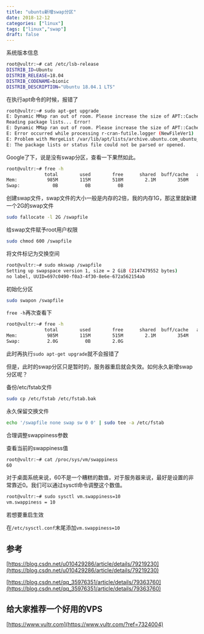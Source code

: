 ```yaml
---
title: "ubuntu新增swap分区"
date: 2018-12-12
categories: ["linux"]
tags: ["linux","swap"]
draft: false 
---
```

系统版本信息
```bash
root@vultr:~# cat /etc/lsb-release
DISTRIB_ID=Ubuntu
DISTRIB_RELEASE=18.04
DISTRIB_CODENAME=bionic
DISTRIB_DESCRIPTION="Ubuntu 18.04.1 LTS"
```

在执行apt命令的时候，报错了
```bash
root@vultr:~# sudo apt-get upgrade
E: Dynamic MMap ran out of room. Please increase the size of APT::Cache-Start. Current value: 42991616. (man 5 apt.conf)
Reading package lists... Error!
E: Dynamic MMap ran out of room. Please increase the size of APT::Cache-Start. Current value: 42991616. (man 5 apt.conf)
E: Error occurred while processing r-cran-futile.logger (NewFileVer1)
E: Problem with MergeList /var/lib/apt/lists/archive.ubuntu.com_ubuntu_dists_bionic_universe_binary-i386_Packages
E: The package lists or status file could not be parsed or opened.
```

Google了下，说是没有swap分区，查看一下果然如此。
```bash
root@vultr:~# free -h
              total        used        free      shared  buff/cache   available
Mem:           985M        115M        518M        2.1M        350M        730M
Swap:            0B          0B          0B
```

创建swap文件，swap文件的大小一般是内存的2倍，我的内存1G，那这里就新建一个2G的swap文件
```bash
sudo fallocate -l 2G /swapfile
```

给swap文件赋予root用户权限
```bash
sudo chmod 600 /swapfile
```

将文件标记为交换空间
```bash
root@vultr:~# sudo mkswap /swapfile
Setting up swapspace version 1, size = 2 GiB (2147479552 bytes)
no label, UUID=697c0490-f0a3-4f30-8e6e-672a562154ab
```

初始化分区
```bash
sudo swapon /swapfile
```

`free -h`再次查看下
```bash
root@vultr:~# free -h
              total        used        free      shared  buff/cache   available
Mem:           985M        115M        515M        2.1M        354M        730M
Swap:          2.0G          0B        2.0G
```

此时再执行`sudo apt-get upgrade`就不会报错了

但是，此时的swap分区只是暂时的，服务器重启就会失效。如何永久新增swap分区呢？

备份/etc/fstab文件
```bash
sudo cp /etc/fstab /etc/fstab.bak
```

永久保留交换文件
```bash
echo '/swapfile none swap sw 0 0' | sudo tee -a /etc/fstab
```

合理调整swappiness参数

查看当前的swappiness值
```bash
root@vultr:~# cat /proc/sys/vm/swappiness
60
```

对于桌面系统来说，60不是一个糟糕的数值，对于服务器来说，最好是设置的非常靠近0。我们可以通过sysctl命令调整这个数值。
```bash
root@vultr:~# sudo sysctl vm.swappiness=10
vm.swappiness = 10
```

若想要重启生效

在`/etc/sysctl.conf`末尾添加`vm.swappiness=10`


## 参考
[https://blog.csdn.net/u010429286/article/details/79219230](https://blog.csdn.net/u010429286/article/details/79219230)

[https://blog.csdn.net/qq_35976351/article/details/79363760](https://blog.csdn.net/qq_35976351/article/details/79363760)

## 给大家推荐一个好用的VPS

[https://www.vultr.com](https://www.vultr.com/?ref=7324004)
